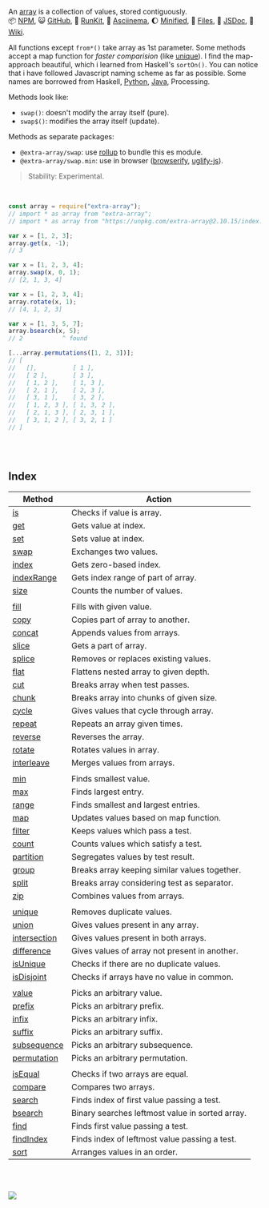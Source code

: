 An [array] is a collection of values, stored contiguously.<br>
:package: [NPM](https://www.npmjs.com/package/extra-array),
:smiley_cat: [GitHub](https://github.com/orgs/nodef/packages?repo_name=extra-array),
:running: [RunKit](https://npm.runkit.com/extra-array),
:vhs: [Asciinema](https://asciinema.org/a/337172),
:moon: [Minified](https://www.npmjs.com/package/extra-array.min),
:scroll: [Files](https://unpkg.com/extra-array/),
:newspaper: [JSDoc](https://nodef.github.io/extra-array/),
:blue_book: [Wiki](https://github.com/nodef/extra-array/wiki/).

All functions except `from*()` take array as 1st parameter. Some methods
accept a map function for *faster comparision* (like [unique]). I find the
map-approach beautiful, which i learned from Haskell's `sortOn()`. You can
notice that i have followed Javascript naming scheme as far as possible.
Some names are borrowed from Haskell, [Python](https://www.scaler.com/topics/python/), [Java](https://www.scaler.com/topics/java/), Processing.

Methods look like:
- `swap()`: doesn't modify the array itself (pure).
- `swap$()`: modifies the array itself (update).

Methods as separate packages:
- `@extra-array/swap`: use [rollup] to bundle this es module.
- `@extra-array/swap.min`: use in browser ([browserify], [uglify-js]).

> Stability: Experimental.

<br>

```javascript
const array = require("extra-array");
// import * as array from "extra-array";
// import * as array from "https://unpkg.com/extra-array@2.10.15/index.mjs"; (deno)

var x = [1, 2, 3];
array.get(x, -1);
// 3

var x = [1, 2, 3, 4];
array.swap(x, 0, 1);
// [2, 1, 3, 4]

var x = [1, 2, 3, 4];
array.rotate(x, 1);
// [4, 1, 2, 3]

var x = [1, 3, 5, 7];
array.bsearch(x, 5);
// 2           ^ found

[...array.permutations([1, 2, 3])];
// [
//   [],          [ 1 ],
//   [ 2 ],       [ 3 ],
//   [ 1, 2 ],    [ 1, 3 ],
//   [ 2, 1 ],    [ 2, 3 ],
//   [ 3, 1 ],    [ 3, 2 ],
//   [ 1, 2, 3 ], [ 1, 3, 2 ],
//   [ 2, 1, 3 ], [ 2, 3, 1 ],
//   [ 3, 1, 2 ], [ 3, 2, 1 ]
// ]
```

<br>
<br>


## Index

| Method         | Action                                          |
| -------------- | ----------------------------------------------- |
| [is]           | Checks if value is array.                       |
| [get]          | Gets value at index.                            |
| [set]          | Sets value at index.                            |
| [swap]         | Exchanges two values.                           |
| [index]        | Gets zero-based index.                          |
| [indexRange]   | Gets index range of part of array.              |
| [size]         | Counts the number of values.                    |
|                |
| [fill]         | Fills with given value.                         |
| [copy]         | Copies part of array to another.                |
| [concat]       | Appends values from arrays.                     |
| [slice]        | Gets a part of array.                           |
| [splice]       | Removes or replaces existing values.            |
| [flat]         | Flattens nested array to given depth.           |
| [cut]          | Breaks array when test passes.                  |
| [chunk]        | Breaks array into chunks of given size.         |
| [cycle]        | Gives values that cycle through array.          |
| [repeat]       | Repeats an array given times.                   |
| [reverse]      | Reverses the array.                             |
| [rotate]       | Rotates values in array.                        |
| [interleave]   | Merges values from arrays.                      |
|                |
| [min]          | Finds smallest value.                           |
| [max]          | Finds largest entry.                            |
| [range]        | Finds smallest and largest entries.             |
| [map]          | Updates values based on map function.           |
| [filter]       | Keeps values which pass a test.                 |
| [count]        | Counts values which satisfy a test.             |
| [partition]    | Segregates values by test result.               |
| [group]        | Breaks array keeping similar values together.   |
| [split]        | Breaks array considering test as separator.     |
| [zip]          | Combines values from arrays.                    |
|                |
| [unique]       | Removes duplicate values.                       |
| [union]        | Gives values present in any array.              |
| [intersection] | Gives values present in both arrays.            |
| [difference]   | Gives values of array not present in another.   |
| [isUnique]     | Checks if there are no duplicate values.        |
| [isDisjoint]   | Checks if arrays have no value in common.       |
|                |
| [value]        | Picks an arbitrary value.                       |
| [prefix]       | Picks an arbitrary prefix.                      |
| [infix]        | Picks an arbitrary infix.                       |
| [suffix]       | Picks an arbitrary suffix.                      |
| [subsequence]  | Picks an arbitrary subsequence.                 |
| [permutation]  | Picks an arbitrary permutation.                 |
|                |
| [isEqual]      | Checks if two arrays are equal.                 |
| [compare]      | Compares two arrays.                            |
| [search]       | Finds index of first value passing a test.      |
| [bsearch]      | Binary searches leftmost value in sorted array. |
| [find]         | Finds first value passing a test.               |
| [findIndex]    | Finds index of leftmost value passing a test.   |
| [sort]         | Arranges values in an order.                    |

<br>
<br>

[![](https://img.youtube.com/vi/VYOOiIJeBOA/maxresdefault.jpg)](https://www.youtube.com/watch?v=VYOOiIJeBOA)

[array]: https://developer.mozilla.org/en-US/docs/Web/JavaScript/Reference/Global_Objects/Array
[browserify]: https://www.npmjs.com/package/browserify
[rollup]: https://www.npmjs.com/package/rollup
[uglify-js]: https://www.npmjs.com/package/uglify-js
[bsearch]: https://github.com/nodef/extra-array/wiki/bsearch
[chunk]: https://github.com/nodef/extra-array/wiki/chunk
[compare]: https://github.com/nodef/extra-array/wiki/compare
[concat]: https://github.com/nodef/extra-array/wiki/concat
[copy]: https://github.com/nodef/extra-array/wiki/copy
[count]: https://github.com/nodef/extra-array/wiki/count
[cut]: https://github.com/nodef/extra-array/wiki/cut
[cycle]: https://github.com/nodef/extra-array/wiki/cycle
[difference]: https://github.com/nodef/extra-array/wiki/difference
[fill]: https://github.com/nodef/extra-array/wiki/fill
[filter]: https://github.com/nodef/extra-array/wiki/filter
[find]: https://github.com/nodef/extra-array/wiki/find
[findIndex]: https://github.com/nodef/extra-array/wiki/findIndex
[flat]: https://github.com/nodef/extra-array/wiki/flat
[get]: https://github.com/nodef/extra-array/wiki/get
[group]: https://github.com/nodef/extra-array/wiki/group
[index]: https://github.com/nodef/extra-array/wiki/index
[indexRange]: https://github.com/nodef/extra-array/wiki/indexRange
[infix]: https://github.com/nodef/extra-array/wiki/infix
[interleave]: https://github.com/nodef/extra-array/wiki/interleave
[intersection]: https://github.com/nodef/extra-array/wiki/intersection
[is]: https://github.com/nodef/extra-array/wiki/is
[isDisjoint]: https://github.com/nodef/extra-array/wiki/isDisjoint
[isEqual]: https://github.com/nodef/extra-array/wiki/isEqual
[isUnique]: https://github.com/nodef/extra-array/wiki/isUnique
[map]: https://github.com/nodef/extra-array/wiki/map
[max]: https://github.com/nodef/extra-array/wiki/max
[min]: https://github.com/nodef/extra-array/wiki/min
[partition]: https://github.com/nodef/extra-array/wiki/partition
[permutation]: https://github.com/nodef/extra-array/wiki/permutation
[prefix]: https://github.com/nodef/extra-array/wiki/prefix
[range]: https://github.com/nodef/extra-array/wiki/range
[repeat]: https://github.com/nodef/extra-array/wiki/repeat
[reverse]: https://github.com/nodef/extra-array/wiki/reverse
[rotate]: https://github.com/nodef/extra-array/wiki/rotate
[search]: https://github.com/nodef/extra-array/wiki/search
[set]: https://github.com/nodef/extra-array/wiki/set
[slice]: https://github.com/nodef/extra-array/wiki/slice
[sort]: https://github.com/nodef/extra-array/wiki/sort
[splice]: https://github.com/nodef/extra-array/wiki/splice
[split]: https://github.com/nodef/extra-array/wiki/split
[subsequence]: https://github.com/nodef/extra-array/wiki/subsequence
[suffix]: https://github.com/nodef/extra-array/wiki/suffix
[swap]: https://github.com/nodef/extra-array/wiki/swap
[union]: https://github.com/nodef/extra-array/wiki/union
[unique]: https://github.com/nodef/extra-array/wiki/unique
[zip]: https://github.com/nodef/extra-array/wiki/zip
[size]: https://github.com/nodef/extra-array/wiki/size
[value]: https://github.com/nodef/extra-array/wiki/value
